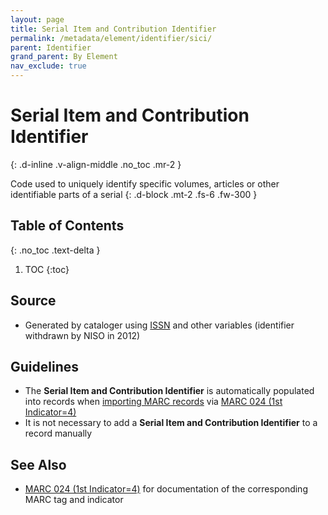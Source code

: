 ```yaml
---
layout: page
title: Serial Item and Contribution Identifier
permalink: /metadata/element/identifier/sici/
parent: Identifier
grand_parent: By Element
nav_exclude: true
---
```


# Serial Item and Contribution Identifier
{: .d-inline .v-align-middle .no_toc .mr-2 }

Code used to uniquely identify specific volumes, articles or other identifiable parts of a serial
{: .d-block .mt-2 .fs-6 .fw-300 }

## Table of Contents
{: .no_toc .text-delta }

1. TOC
{:toc}

## Source
- Generated by cataloger using [ISSN](/metadata-documentation/metadata/element/identifier/issn/) and other variables (identifier withdrawn by NISO in 2012)

## Guidelines
- The **Serial Item and Contribution Identifier** is automatically populated into records when [importing MARC records](/metadata-documentation/workflows/create-import/#importing-marc-records) via [MARC 024 (1st Indicator=4)](https://www.oclc.org/bibformats/en/0xx/024.html#subfieldl:~:text=4-,Serial%20Item%20and%20Contribution%20Identifier%20\(SICI\),-.%20The%20SICI%20is)
- It is not necessary to add a **Serial Item and Contribution Identifier** to a record manually

## See Also
- [MARC 024 (1st Indicator=4)](https://www.oclc.org/bibformats/en/0xx/024.html#subfieldl:~:text=4-,Serial%20Item%20and%20Contribution%20Identifier%20\(SICI\),-.%20The%20SICI%20is) for documentation of the corresponding MARC tag and indicator